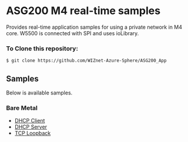# ASG200 M4 real-time samples

Provides real-time application samples for using a private network in M4 core. W5500 is connected with SPI and uses ioLibrary.


### To Clone this repository:
```
$ git clone https://github.com/WIZnet-Azure-Sphere/ASG200_App
```

## Samples

Below is available samples.

### Bare Metal

* [DHCP Client](https://github.com/WIZnet-Azure-Sphere/ASG200_m4_Samples/tree/master/Sample_Code/BareMetal/DHCP_Client)
* [DHCP Server](https://github.com/WIZnet-Azure-Sphere/ASG200_m4_Samples/tree/master/Sample_Code/BareMetal/DHCP_Server)
* [TCP Loopback](https://github.com/WIZnet-Azure-Sphere/ASG200_m4_Samples/tree/master/Sample_Code/BareMetal/TCP_Loopback)

